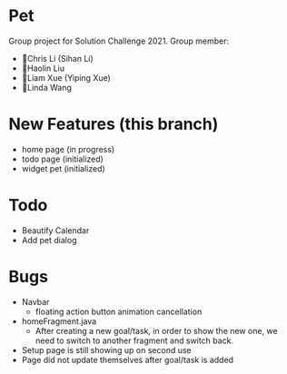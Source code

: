 # Pet
Group project for Solution Challenge 2021.
Group member:
- 🧑Chris Li (Sihan Li)
- 👧Haolin Liu
- 🧑Liam Xue (Yiping Xue)
- 👧Linda Wang

# New Features (this branch)
- home page (in progress)
- todo page (initialized)
- widget pet (initialized)

# Todo
- Beautify Calendar
- Add pet dialog

# Bugs
- Navbar
  - floating action button animation cancellation
- homeFragment.java
  - After creating a new goal/task, in order to show the new one, we need to switch to another fragment and switch back.
- Setup page is still showing up on second use
- Page did not update themselves after goal/task is added
